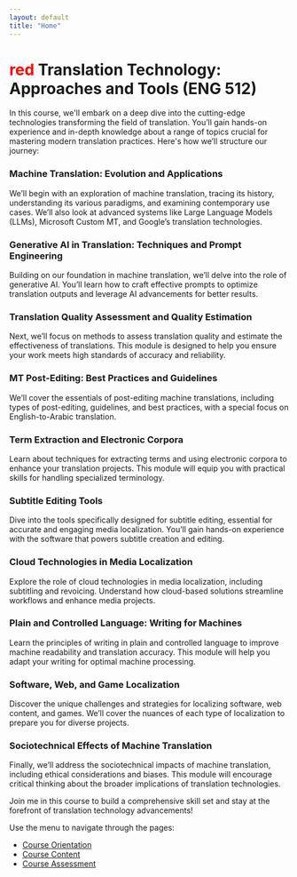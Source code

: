 ```yaml
---
layout: default
title: "Home"
---
```


# <span style="color: red;">red</span> Translation Technology: Approaches and Tools (ENG 512)

In this course, we'll embark on a deep dive into the cutting-edge technologies transforming the field of translation. You’ll gain hands-on experience and in-depth knowledge about a range of topics crucial for mastering modern translation practices. Here's how we’ll structure our journey:

### Machine Translation: Evolution and Applications
We’ll begin with an exploration of machine translation, tracing its history, understanding its various paradigms, and examining contemporary use cases. We’ll also look at advanced systems like Large Language Models (LLMs), Microsoft Custom MT, and Google’s translation technologies.

### Generative AI in Translation: Techniques and Prompt Engineering
Building on our foundation in machine translation, we’ll delve into the role of generative AI. You’ll learn how to craft effective prompts to optimize translation outputs and leverage AI advancements for better results.

### Translation Quality Assessment and Quality Estimation
Next, we’ll focus on methods to assess translation quality and estimate the effectiveness of translations. This module is designed to help you ensure your work meets high standards of accuracy and reliability.

### MT Post-Editing: Best Practices and Guidelines
We’ll cover the essentials of post-editing machine translations, including types of post-editing, guidelines, and best practices, with a special focus on English-to-Arabic translation.

### Term Extraction and Electronic Corpora
Learn about techniques for extracting terms and using electronic corpora to enhance your translation projects. This module will equip you with practical skills for handling specialized terminology.

### Subtitle Editing Tools
Dive into the tools specifically designed for subtitle editing, essential for accurate and engaging media localization. You’ll gain hands-on experience with the software that powers subtitle creation and editing.

### Cloud Technologies in Media Localization
Explore the role of cloud technologies in media localization, including subtitling and revoicing. Understand how cloud-based solutions streamline workflows and enhance media projects.

### Plain and Controlled Language: Writing for Machines
Learn the principles of writing in plain and controlled language to improve machine readability and translation accuracy. This module will help you adapt your writing for optimal machine processing.

### Software, Web, and Game Localization
Discover the unique challenges and strategies for localizing software, web content, and games. We’ll cover the nuances of each type of localization to prepare you for diverse projects.

### Sociotechnical Effects of Machine Translation
Finally, we’ll address the sociotechnical impacts of machine translation, including ethical considerations and biases. This module will encourage critical thinking about the broader implications of translation technologies.

Join me in this course to build a comprehensive skill set and stay at the forefront of translation technology advancements!

Use the menu to navigate through the pages:

- [Course Orientation](orientation.md)
- [Course Content](content.md)
- [Course Assessment](assessment.md)
